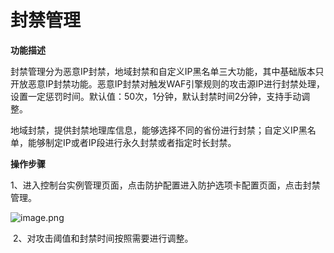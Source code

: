 # 封禁管理

**功能描述**

​    封禁管理分为恶意IP封禁，地域封禁和自定义IP黑名单三大功能，其中基础版本只开放恶意IP封禁功能。恶意IP封禁对触发WAF引擎规则的攻击源IP进行封禁处理，设置一定惩罚时间。默认值：50次，1分钟，默认封禁时间2分钟，支持手动调整。

​    地域封禁，提供封禁地理库信息，能够选择不同的省份进行封禁；自定义IP黑名单，能够制定IP或者IP段进行永久封禁或者指定时长封禁。

**操作步骤**

​    1、进入控制台实例管理页面，点击防护配置进入防护选项卡配置页面，点击封禁管理。

![image.png](https://img1.jcloudcs.com/cms/439f45f4-11d2-4594-b5ca-df631c82499220180817105807.png)

​    2、对攻击阈值和封禁时间按照需要进行调整。
